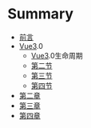 # Summary

* [前言](README.md)
* [Vue3](part1/README.md).0
  * [Vue3](part1/1.md).0生命周期
  * [第二节](part1/2.md)
  * [第三节](part1/3.md)
  * [第四节](part1/4.md)
* [第二章](part2/README.md)
* [第三章](part3/README.md)
* [第四章](part4/README.md)



